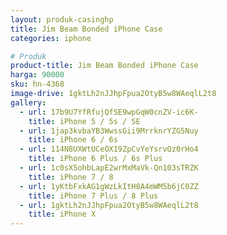 ```yaml
---
layout: produk-casinghp
title: Jim Beam Bonded iPhone Case
categories: iphone

# Produk
product-title: Jim Beam Bonded iPhone Case
harga: 90000
sku: hn-4368
image-drive: 1gktLh2nJJhpFpua2OtyB5w8WAeqlL2t8
gallery:
  - url: 17b9U7YfRfujQfSE9wpGqW0cnZV-ic6K-
    title: iPhone 5 / 5s / SE
  - url: 1jap3kvbaYB3WwssGii9MrrknrYZG5Nuy
    title: iPhone 6 / 6s
  - url: 114N8UXWtUCeOX19ZpCvYeYsrvQz0rHo4
    title: iPhone 6 Plus / 6s Plus
  - url: 1c0sX5ohbLapE2wrMxMaVk-Qn103sTRZK
    title: iPhone 7 / 8
  - url: 1yKtbFxkAG1gWzLkItH8A4mWM5b6jC0ZZ
    title: iPhone 7 Plus / 8 Plus
  - url: 1gktLh2nJJhpFpua2OtyB5w8WAeqlL2t8
    title: iPhone X
---
```

